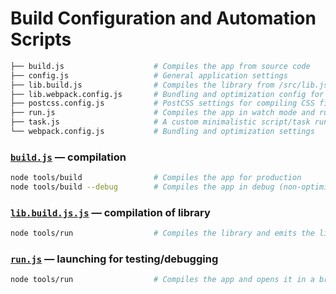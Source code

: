# Build Configuration and Automation Scripts

```bash
├── build.js                    # Compiles the app from source code
├── config.js                   # General application settings
├── lib.build.js                # Compiles the library from /src/lib.js to /dist
├── lib.webpack.config.js       # Bundling and optimization config for the shared library
├── postcss.config.js           # PostCSS settings for compiling CSS files
├── run.js                      # Compiles the app in watch mode and runs dev server
├── task.js                     # A custom minimalistic script/task runner
└── webpack.config.js           # Bundling and optimization settings
```


### [`build.js`](./build.js) — compilation

```bash
node tools/build                # Compiles the app for production
node tools/build --debug        # Compiles the app in debug (non-optimized) mode
```

### [`lib.build.js.js`](./lib.build.js) — compilation of library

```bash
node tools/run                  # Compiles the library and emits the library along with a 'package.json' in dist.
```

### [`run.js`](./run.js) — launching for testing/debugging

```bash
node tools/run                  # Compiles the app and opens it in a browser with "live reload"
